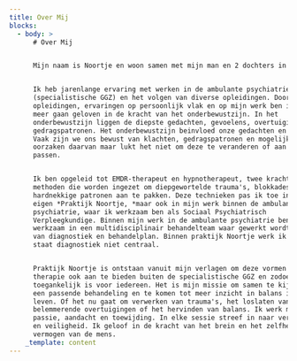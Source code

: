 ```yaml
---
title: Over Mij
blocks:
  - body: >
      # Over Mij


      Mijn naam is Noortje en woon samen met mijn man en 2 dochters in Boekel. 


      Ik heb jarenlange ervaring met werken in de ambulante psychiatrie
      (specialistische GGZ) en het volgen van diverse opleidingen. Door de vele
      opleidingen, ervaringen op persoonlijk vlak en op mijn werk ben ik steeds
      meer gaan geloven in de kracht van het onderbewustzijn. In het
      onderbewustzijn liggen de diepste gedachten, gevoelens, overtuigingen en
      gedragspatronen. Het onderbewustzijn beinvloed onze gedachten en gedrag.
      Vaak zijn we ons bewust van klachten, gedragspatronen en mogelijke
      oorzaken daarvan maar lukt het niet om deze te veranderen of aan te
      passen.


      Ik ben opgeleid tot EMDR-therapeut en hypnotherapeut, twee krachtige
      methoden die worden ingezet om diepgewortelde trauma's, blokkades of
      hardnekkige patronen aan te pakken. Deze technieken pas ik toe in mijn
      eigen *Praktijk Noortje, *maar ook in mijn werk binnen de ambulante
      psychiatrie, waar ik werkzaam ben als Sociaal Psychiatrisch
      Verpleegkundige. Binnen mijn werk in de ambulante psychiatrie ben ik
      werkzaam in een multidisciplinair behandelteam waar gewerkt wordt op basis
      van diagnostiek en behandelplan. Binnen praktijk Noortje werk ik alleen en
      staat diagnostiek niet centraal.


      Praktijk Noortje is ontstaan vanuit mijn verlagen om deze vormen van
      therapie ook aan te bieden buiten de specialistische GGZ en zodoende
      toegankelijk is voor iedereen. Het is mijn missie om samen te kijken naar
      een passende behandeling en te komen tot meer inzicht in balans in jouw
      leven. Of het nu gaat om verwerken van trauma's, het loslaten van
      belemmerende overtuigingen of het hervinden van balans. Ik werk met
      passie, aandacht en toewijding. In elke sessie streef in naar verbinding
      en veiligheid. Ik geloof in de kracht van het brein en het zelfherstellend
      vermogen van de mens. 
    _template: content
---
```



